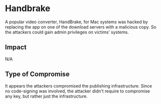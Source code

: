 # Handbrake

A popular video converter, HandBrake, for Mac systems was hacked by replacing
the app on one of the download servers with a malicious copy. So the attackers
could gain admin privileges on victims’ systems.

## Impact

N/A

## Type of Compromise

It appears the attackers compromised the publishing infrastructure. Since no
code-signing was involved, the attacker didn't require to compromise any key,
but rather just the infrastructure.
